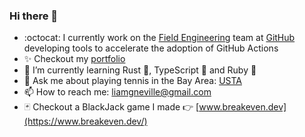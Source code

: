 ### Hi there 👋

- :octocat: I currently work on the [Field Engineering](https://github.com/orgs/github/teams/field-engineering) team at [GitHub](http://github.com/github) developing tools to accelerate the adoption of GitHub Actions
- ✨ Checkout my [portfolio](https://lineville.github.io)
- 🔭 I’m currently learning Rust 🦀, TypeScript 💙 and Ruby 💎
- 🎾 Ask me about playing tennis in the Bay Area: [USTA](https://www.usta.com/en/home/myaccount/player.html#/tab1=schedules)
- 📫 How to reach me: [liamgneville@gmail.com](mailto:liamgneville@gmail.com)
- 🃏 Checkout a BlackJack game I made 👉 [www.breakeven.dev](https://www.breakeven.dev/)
